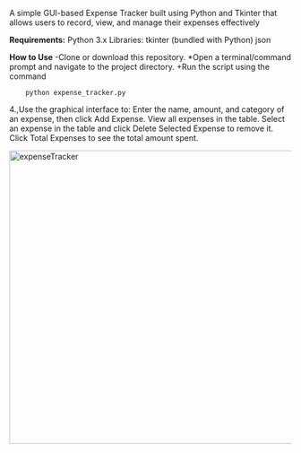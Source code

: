 A simple GUI-based Expense Tracker built using Python and Tkinter that allows users to record, view, and manage their expenses effectively

**Requirements:**
Python 3.x
Libraries:
tkinter (bundled with Python)
json 

**How to Use**
-Clone or download this repository.
*Open a terminal/command prompt and navigate to the project directory.
+Run the script using the command
```
    python expense_tracker.py
```
4.,Use the graphical interface to:
Enter the name, amount, and category of an expense, then click Add Expense.
View all expenses in the table.
Select an expense in the table and click Delete Selected Expense to remove it.
Click Total Expenses to see the total amount spent.


<img width="523" alt="expenseTracker" src="https://github.com/user-attachments/assets/8e564e46-3a6b-4104-bb4f-dda8219cba98" />

